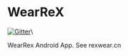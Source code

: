 # WearReX
[![Gitter](https://badges.gitter.im/rex-community/community.svg)](https://gitter.im/rex-community/community?utm_source=badge&utm_medium=badge&utm_campaign=pr-badge)\

WearRex Android App. See rexwear.cn
